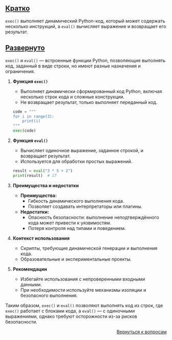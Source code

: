 ## <u>Кратко</u>

`exec()` выполняет динамический Python-код, который может содержать несколько инструкций, а `eval()` вычисляет выражение
и возвращает его результат.

## <u>Развернуто</u>

`exec()` и `eval()` — встроенные функции Python, позволяющие выполнять код, заданный в виде строки, но имеют разные
назначения и ограничения.

1. **Функция `exec()`**
    - Выполняет динамически сформированный код Python, включая несколько строк кода и сложные конструкции.
    - Не возвращает результат, только выполняет переданный код.
    ```python
    code = """
    for i in range(3):
        print(i)
    """
    exec(code)
    ```

2. **Функция `eval()`**
    - Вычисляет одиночное выражение, заданное строкой, и возвращает результат.
    - Используется для обработки простых выражений.
    ```python
    result = eval("3 * 5 + 2")
    print(result)  # 17
    ```

3. **Преимущества и недостатки**
    - **Преимущества:**
        - Гибкость динамического выполнения кода.
        - Позволяет создавать интерпретаторы или плагины.
    - **Недостатки:**
        - Опасность безопасности: выполнение неподтверждённого кода может привести к уязвимостям.
        - Потеря контроля над типами и поведением.

4. **Контекст использования**
    - Скрипты, требующие динамической генерации и выполнения кода.
    - Образовательные и экспериментальные проекты.

5. **Рекомендации**
    - Избегайте использования с непроверенными входными данными.
    - При необходимости используйте механизмы изоляции и безопасного выполнения.

Таким образом, `exec()` и `eval()` позволяют выполнять код из строк, где `exec()` работает с блоками кода, а `eval()` —
с одиночными выражениями, однако требуют осторожности из-за рисков безопасности.

<div align="right">

[Вернуться к вопросам](../Вопросы.md)

</div>
